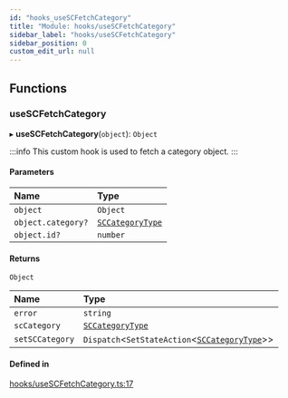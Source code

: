 ```yaml
---
id: "hooks_useSCFetchCategory"
title: "Module: hooks/useSCFetchCategory"
sidebar_label: "hooks/useSCFetchCategory"
sidebar_position: 0
custom_edit_url: null
---
```


## Functions

### useSCFetchCategory

▸ **useSCFetchCategory**(`object`): `Object`

:::info
This custom hook is used to fetch a category object.
:::

#### Parameters

| Name | Type |
| :------ | :------ |
| `object` | `Object` |
| `object.category?` | [`SCCategoryType`](../interfaces/types_category.SCCategoryType.md) |
| `object.id?` | `number` |

#### Returns

`Object`

| Name | Type |
| :------ | :------ |
| `error` | `string` |
| `scCategory` | [`SCCategoryType`](../interfaces/types_category.SCCategoryType.md) |
| `setSCCategory` | `Dispatch`<`SetStateAction`<[`SCCategoryType`](../interfaces/types_category.SCCategoryType.md)\>\> |

#### Defined in

[hooks/useSCFetchCategory.ts:17](https://github.com/selfcommunity/community-ui/blob/e8a635a/packages/sc-core/src/hooks/useSCFetchCategory.ts#L17)
